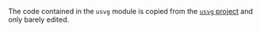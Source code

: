 The code contained in the `usvg` module is copied from the [`usvg` project](https://github.com/RazrFalcon/resvg/blob/master/crates/usvg) and only barely edited.